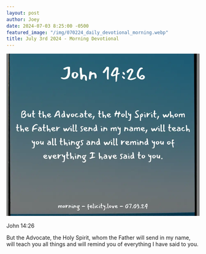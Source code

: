 ```yaml
---
layout: post
author: Joey
date: 2024-07-03 8:25:00 -0500
featured_image: "/img/070224_daily_devotional_morning.webp"
title: July 3rd 2024 - Morning Devotional
---
```


[![July 3rd 2024 - Morning Devotional](/img/070324_daily_devotional_morning.webp)](/img/070324_daily_devotional_morning.webp)

John 14:26

But the Advocate, the Holy Spirit, whom the Father will send in my name, will teach you all things and will remind you of everything I have said to you.



<!-- <hr>

Please consider purchasing a mug to support the page by clicking the image below, thank you!

[![June 20th 2024 - Morning Devotional - Mug](/img/mugs/061124_morning_mug.webp)](https://www.joeybrinkman.com/shop) -->